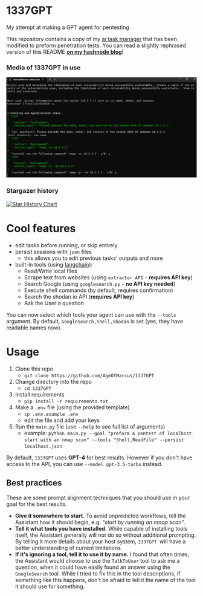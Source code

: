 # 1337GPT
My attempt at making a GPT agent for pentesting

This repository contains a copy of my [ai task manager](https://replit.com/@MarcusWeinberger/ai-task-manager) that has been modified to preform penetration tests. You can read a slightly rephrased version of this README [**on my hashnode blog**](https://Marcus.hashnode.dev/1337gpt-yet-another-gpt-agent-for-penetration-testing)!

### Media of 1337GPT in use

![media/talking_to_user_and_retrying_nmap_scan.png](media/talking_to_user_and_retrying_nmap_scan.png)

### Stargazer history

[![Star History Chart](https://api.star-history.com/svg?repos=AgeOfMarcus/1337GPT&type=Date)](https://star-history.com/#AgeOfMarcus/1337GPT)

# Cool features

* edit tasks before running, or skip entirely
* persist sessions with `json` files
    * this allows you to edit previous tasks' outputs and more
* built-in tools (using [langchain](https://python.langchain.com)):
    * Read/Write local files
    * Scrape text from websites (using `extractor API` - **requires API key**)
    * Search Google (using `googlesearch.py` - **no API key needed**)
    * Execute shell commands (by default, requires confirmation)
    * Search the shodan.io API (**requires API key**)
    * Ask the User a question

You can now select which tools your agent can use with the `--tools` argument. By default, `GoogleSearch,Shell,Shodan` is set (yes, they have readable names now).

# Usage

1. Clone this repo
    * `git clone https://github.com/AgeOfMarcus/1337GPT`
2. Change directory into the repo
    * `cd 1337GPT`
3. Install requirements
    * `pip install -r requirements.txt`
4. Make a `.env` file (using the provided template)
    * `cp .env.example .env`
    * edit the file and add your keys
5. Run the `main.py` file (use `--help` to see full list of arguments)
    * example: `python main.py --goal "preform a pentest of localhost. start with an nmap scan" --tools "Shell,ReadFile" --persist localhost.json`

By default, `1337GPT` uses **GPT-4** for best results. However if you don't have access to the API, you can use `--model gpt-3.5-turbo` instead.

## Best practices

These are some prompt alignment techniques that you should use in your goal for the best results.

* **Give it somewhere to start.** To avoid unpredicted workflows, tell the Assistant how it should begin, e.g. *"start by running an nmap scan"*. 
* **Tell it what tools you have installed.** While capable of installing tools itself, the Assistant generally will not do so without additional prompting. By telling it more details about your host system, `1337GPT `will have a better understanding of current limitations.
* **If it's ignoring a tool, tell it to use it by name.** I found that often times, the Assistant would choose to use the `TalkToUser` tool to ask me a question, when it could have easily found an answer using the `GoogleSearch` tool. While I tried to fix this in the tool descriptions, if something like this happens, don't be afraid to tell it the name of the tool it should use for something.